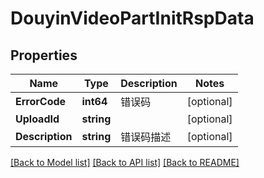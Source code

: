 # DouyinVideoPartInitRspData

## Properties

Name | Type | Description | Notes
------------ | ------------- | ------------- | -------------
**ErrorCode** | **int64** | 错误码 | [optional] 
**UploadId** | **string** |  | [optional] 
**Description** | **string** | 错误码描述 | [optional] 

[[Back to Model list]](../README.md#documentation-for-models) [[Back to API list]](../README.md#documentation-for-api-endpoints) [[Back to README]](../README.md)


